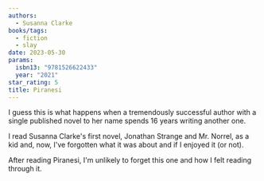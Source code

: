 ```yaml
---
authors:
  - Susanna Clarke
books/tags:
  - fiction
  - slay
date: 2023-05-30
params:
  isbn13: "9781526622433"
  year: "2021"
star_rating: 5
title: Piranesi
---
```


I guess this is what happens when a tremendously successful author with a single
published novel to her name spends 16 years writing another one.

I read Susanna Clarke's first novel, Jonathan Strange and Mr. Norrel, as a kid
and, now, I've forgotten what it was about and if I enjoyed it (or not).

After reading Piranesi, I'm unlikely to forget this one and how I felt reading
through it.

<!--more-->
